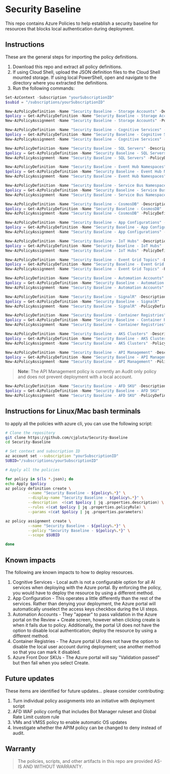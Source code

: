 # Security Baseline
 This repo contains Azure Policies to help establish a security baseline for resources that blocks local authentication during deployment.

## Instructions
These are the general steps for importing the policy definitions.

1. Download this repo and extract all policy definitions.
1. If using Cloud Shell, upload the JSON definition files to the Cloud Shell mounted storage. If using local PowerShell, open and navigate to the directory where you extracted the definitions.
1. Run the following commands:

```PowerShell - Set context and ID
Set-AzContext -Subscription "yourSubscriptionID"
$subid = "/subscriptions/yourSubscriptionID"
```

```PowerShell - Storage Accounts
New-AzPolicyDefinition -Name "Security Baseline - Storage Accounts" -Description "Prevents creating a storage account that has access keys enabled" -Policy 'StorageAccounts-KeyAccess.json'
$policy = Get-AzPolicyDefinition -Name "Security Baseline - Storage Accounts"
New-AzPolicyAssignment -Name "Security Baseline - Storage Accounts" -PolicyDefinition $policy -Scope $subid
```

```PowerShell - Cognitive Services
New-AzPolicyDefinition -Name "Security Baseline - Cognitive Services" -Description "Prevents a Cognitive Service account that uses disable local authentication" -Policy 'CognitiveServices.json'
$policy = Get-AzPolicyDefinition -Name "Security Baseline - Cognitive Services"
New-AzPolicyAssignment -Name "Security Baseline - Cognitive Services" -PolicyDefinition $policy -Scope $subid
```

```PowerShell - SQL Servers
New-AzPolicyDefinition -Name "Security Baseline - SQL Servers" -Description "Prevents a SQL server being deployed with local authentication" -Policy 'SQLServers.json'
$policy = Get-AzPolicyDefinition -Name "Security Baseline - SQL Servers"
New-AzPolicyAssignment -Name "Security Baseline - SQL Servers" -PolicyDefinition $policy -Scope $subid
```

```PowerShell - Event Hub Namespaces
New-AzPolicyDefinition -Name "Security Baseline - Event Hub Namespaces" -Description "Prevents Event Hub Namespaces being deployed with local authentication" -Policy 'EventHubNamespaces.json'
$policy = Get-AzPolicyDefinition -Name "Security Baseline - Event Hub Namespaces"
New-AzPolicyAssignment -Name "Security Baseline - Event Hub Namespaces" -PolicyDefinition $policy -Scope $subid
```

```PowerShell - Service Bus Namespaces
New-AzPolicyDefinition -Name "Security Baseline - Service Bus Namespaces" -Description "Prevents Service Bus Namespaces being deployed with local authentication" -Policy 'ServiceBusNamespaces.json'
$policy = Get-AzPolicyDefinition -Name "Security Baseline - Service Bus Namespaces"
New-AzPolicyAssignment -Name "Security Baseline - Service Bus Namespaces" -PolicyDefinition $policy -Scope $subid
```

```PowerShell - CosmosDB
New-AzPolicyDefinition -Name "Security Baseline - CosmosDB" -Description "Prevents CosmosDB being deployed with local authentication" -Policy 'CosmosDB.json'
$policy = Get-AzPolicyDefinition -Name "Security Baseline - CosmosDB"
New-AzPolicyAssignment -Name "Security Baseline - CosmosDB" -PolicyDefinition $policy -Scope $subid
```

```PowerShell - App Configurations
New-AzPolicyDefinition -Name "Security Baseline - App Configurations" -Description "Prevents App Configurations being deployed with local authentication" -Policy 'AppConfig.json'
$policy = Get-AzPolicyDefinition -Name "Security Baseline - App Configurations"
New-AzPolicyAssignment -Name "Security Baseline - App Configurations" -PolicyDefinition $policy -Scope $subid
```

```PowerShell - IoT Hubs
New-AzPolicyDefinition -Name "Security Baseline - IoT Hubs" -Description "Prevents IoT Hubs being deployed with local authentication" -Policy 'IoTHubs.json'
$policy = Get-AzPolicyDefinition -Name "Security Baseline - IoT Hubs"
New-AzPolicyAssignment -Name "Security Baseline - IoT Hubs" -PolicyDefinition $policy -Scope $subid
```

```PowerShell - Event Grid Topics
New-AzPolicyDefinition -Name "Security Baseline - Event Grid Topics" -Description "Prevents Event Grid Topics being deployed with local authentication" -Policy 'EventGrids.json'
$policy = Get-AzPolicyDefinition -Name "Security Baseline - Event Grid Topics"
New-AzPolicyAssignment -Name "Security Baseline - Event Grid Topics" -PolicyDefinition $policy -Scope $subid
```

```PowerShell - Automation Accounts
New-AzPolicyDefinition -Name "Security Baseline - Automation Accounts" -Description "Prevents Automation Accounts being deployed with local authentication" -Policy 'AutomationAccounts.json'
$policy = Get-AzPolicyDefinition -Name "Security Baseline - Automation Accounts"
New-AzPolicyAssignment -Name "Security Baseline - Automation Accounts" -PolicyDefinition $policy -Scope $subid
```

```PowerShell - SignalR
New-AzPolicyDefinition -Name "Security Baseline - SignalR" -Description "Prevents SignalR being deployed with local authentication" -Policy 'SignalR.json'
$policy = Get-AzPolicyDefinition -Name "Security Baseline - SignalR"
New-AzPolicyAssignment -Name "Security Baseline - SignalR" -PolicyDefinition $policy -Scope $subid
```

```PowerShell - Container Registries
New-AzPolicyDefinition -Name "Security Baseline - Container Registries" -Description "Prevents Container Registries being deployed with local authentication" -Policy 'ContainerRegistries.json'
$policy = Get-AzPolicyDefinition -Name "Security Baseline - Container Registries"
New-AzPolicyAssignment -Name "Security Baseline - Container Registries" -PolicyDefinition $policy -Scope $subid
```

```PowerShell - AKS Clusters
New-AzPolicyDefinition -Name "Security Baseline - AKS Clusters" -Description "Prevents AKS Clusters being deployed with local authentication" -Policy 'AKS.json'
$policy = Get-AzPolicyDefinition -Name "Security Baseline - AKS Clusters"
New-AzPolicyAssignment -Name "Security Baseline - AKS Clusters" -PolicyDefinition $policy -Scope $subid
```

```PowerShell - API Management
New-AzPolicyDefinition -Name "Security Baseline - API Management" -Description "Prevents API Management being deployed with local authentication" -Policy 'APIM.json'
$policy = Get-AzPolicyDefinition -Name "Security Baseline - API Management"
New-AzPolicyAssignment -Name "Security Baseline - API Management" -PolicyDefinition $policy -Scope $subid
```
> **Note**: The API Management policy is currently an Audit only policy and does not prevent deployment with a local account.

```PowerShell - AFD SKUs
New-AzPolicyDefinition -Name "Security Baseline - AFD SKU" -Description "Prevents non-premium SKUs of Azure Front Door" -Policy 'AFDSku.json'
$policy = Get-AzPolicyDefinition -Name "Security Baseline - AFD SKU"
New-AzPolicyAssignment -Name "Security Baseline - AFD SKU" -PolicyDefinition $policy -Scope $subid
```

## Instructions for Linux/Mac bash terminals

to apply all the policies with azure cli, you can use the following script:

```bash
# Clone the repository
git clone https://github.com/cjpluta/Security-Baseline
cd Security-Baseline

# Set context and subscription ID
az account set --subscription "yourSubscriptionID"
SUBID="/subscriptions/yourSubscriptionID"

# Apply all the policies

for policy in $(ls *.json); do
echo Apply $policy
az policy definition create \
          --name "Security Baseline - ${policy%.*}" \
          --display-name "Security Baseline - ${policy%.*}" \
          --description  <(cat $policy | jq .properties.description) \
          --rules <(cat $policy | jq .properties.policyRule) \
          --params <(cat $policy | jq .properties.parameters)

az policy assignment create \
          --name "Security Baseline - ${policy%.*}" \
          --policy "Security Baseline - ${policy%.*}" \
          --scope $SUBID

done
```

## Known impacts
The following are known impacts to how to deploy resources.

1. Cognitive Services - Local auth is not a configurable option for all AI services when deploying with the Azure portal. By enforcing the policy, you would have to deploy the resource by using a different method.
1. App Configuration - This operates a little differently than the rest of the services. Rather than denying your deployment, the Azure portal will automatically unselect the access keys checkbox during the UI steps.
1. Automation Accounts - They "appear" to pass validation in the Azure portal on the Review + Create screen, however when clicking create is when it fails due to policy. Additionally, the portal UI does not have the option to disable local authentication; deploy the resource by using a different method.
1. Container Registries - The Azure portal UI does not have the option to disable the local user account during deployment; use another method so that you can mark it disabled.
1. Azure Front Door SKUs - The Azure portal will say "Validation passed" but then fail when you select Create.

## Future updates
These items are identified for future updates... please consider contributing:

1. Turn individual policy assignments into an initiative with deployment script
1. AFD WAF policy config that includes Bot Manager ruleset and Global Rate Limit custom rule
1. VMs and VMSS policy to enable automatic OS updates
1. Investigate whether the APIM policy can be changed to deny instead of audit.

## Warranty
> The policies, scripts, and other artifacts in this repo are provided AS-IS AND WITHOUT WARRANTY.
